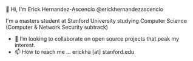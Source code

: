 👋 Hi, I’m Erick Hernandez-Ascencio @erickhernandezascencio

I'm a masters student at Stanford University studying Computer Science (Computer & Network Security subtrack)

- 💞️ I’m looking to collaborate on open source projects that peak my interest.
- 📫 How to reach me ...
erickha [at] stanford.edu

<!---
erickhernandezascencio/erickhernandezascencio is a ✨ special ✨ repository because its `README.md` (this file) appears on your GitHub profile.
You can click the Preview link to take a look at your changes.
--->
